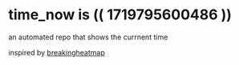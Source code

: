# time_now is (( 1719795600486 ))

an automated repo that shows the currnent time

inspired by [breakingheatmap](https://github.com/breakingheatmap/breakingheatmap)